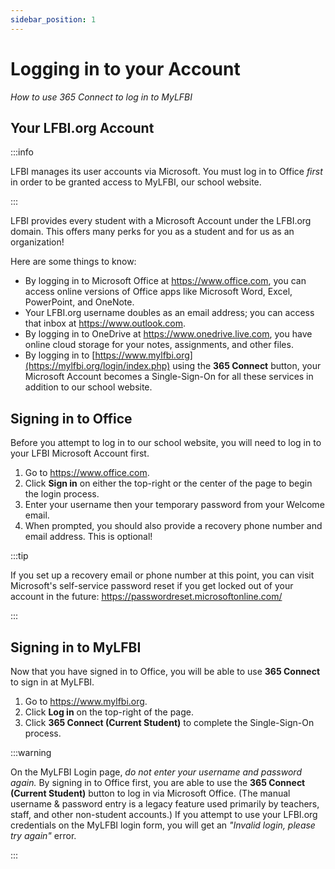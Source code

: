 ```yaml
---
sidebar_position: 1
---
```


# Logging in to your Account

_How to use 365 Connect to log in to MyLFBI_

## Your LFBI.org Account

:::info

LFBI manages its user accounts via Microsoft. You must log in to Office *first* in order to be granted access to MyLFBI, our school website.

:::

LFBI provides every student with a Microsoft Account under the LFBI.org domain. This offers many perks for you as a student and for us as an organization!

Here are some things to know:
-   By logging in to Microsoft Office at https://www.office.com, you can access online versions of Office apps like Microsoft Word, Excel, PowerPoint, and OneNote.
-   Your LFBI.org username doubles as an email address; you can access that inbox at https://www.outlook.com.
-   By logging in to OneDrive at https://www.onedrive.live.com, you have online cloud storage for your notes, assignments, and other files.
-   By logging in to [https://www.mylfbi.org](https://mylfbi.org/login/index.php) using the **365 Connect** button, your Microsoft Account becomes a Single-Sign-On for all these services in addition to our school website.

## Signing in to Office

Before you attempt to log in to our school website, you will need to log in to your LFBI Microsoft Account first.

1.  Go to https://www.office.com.
2.  Click **Sign in** on either the top-right or the center of the page to begin the login process.
3.  Enter your username then your temporary password from your Welcome email.
4.  When prompted, you should also provide a recovery phone number and email address. This is optional!

:::tip

If you set up a recovery email or phone number at this point, you can visit Microsoft's self-service password reset if you get locked out of your account in the future: https://passwordreset.microsoftonline.com/

:::

## Signing in to MyLFBI

Now that you have signed in to Office, you will be able to use **365 Connect** to sign in at MyLFBI.

1.  Go to https://www.mylfbi.org.
2.  Click **Log in** on the top-right of the page.
3.  Click **365 Connect (Current Student)** to complete the Single-Sign-On process.

:::warning

On the MyLFBI Login page, *do not enter your username and password again.* By signing in to Office first, you are able to use the **365 Connect (Current Student)** button to log in via Microsoft Office. (The manual username & password entry is a legacy feature used primarily by teachers, staff, and other non-student accounts.) If you attempt to use your LFBI.org credentials on the MyLFBI login form, you will get an *"Invalid login, please try again"* error.

:::